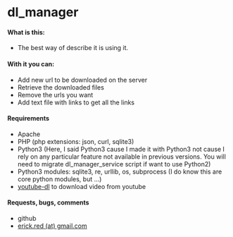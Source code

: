 # dl_manager

#### What is this:
* The best way of describe it is using it.

#### With it you can:
* Add new url to be downloaded on the server
* Retrieve the downloaded files
* Remove the urls you want
* Add text file with links to get all the links
    
#### Requirements
* Apache
* PHP (php extensions: json, curl, sqlite3)
* Python3 (Here, I said Python3 cause I made it with Python3 not cause I rely on any particular feature not available in previous versions. You will need to migrate dl\_manager\_service script if want to use Python2)
* Python3 modules: sqlite3, re, urllib, os, subprocess (I do know this are core python modules, but ...)
* [youtube-dl](href="http://rg3.github.com/youtube-dl) to download video from youtube

#### Requests, bugs, comments
* github
* [erick.red (at) gmail.com](mailto:erick.red@gmail.com)
